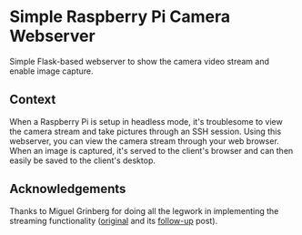 # Simple Raspberry Pi Camera Webserver

Simple Flask-based webserver to show the camera video stream and enable image capture.

## Context

When a Raspberry Pi is setup in headless mode, it's troublesome to view the camera stream and take pictures through an SSH session. Using this webserver, you can view the camera stream through your web browser. When an image is captured, it's served to the client's browser and can then easily be saved to the client's desktop.

## Acknowledgements

Thanks to Miguel Grinberg for doing all the legwork in implementing the streaming functionality ([original](http://blog.miguelgrinberg.com/post/video-streaming-with-flask) and its [follow-up](http://blog.miguelgrinberg.com/post/flask-video-streaming-revisited) post).
